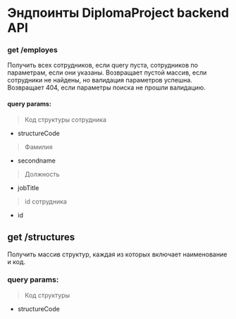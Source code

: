 # Эндпоинты DiplomaProject backend API


### get /employes

Получить всех сотрудников, если query пуста, сотрудников по параметрам, если они указаны.
Возвращает пустой массив, если сотрудники не найдены, но валидация параметров успешна.
Возвращает 404, если параметры поиска не прошли валидацию.

#### query params:

>Код структуры сотрудника
- structureCode 
>Фамилия
- secondname
>Должность
- jobTitle
>id сотрудника
- id

## get /structures

Получить массив структур, каждая из которых включает наименование и код.

### query params:

>Код структуры
- structureCode
